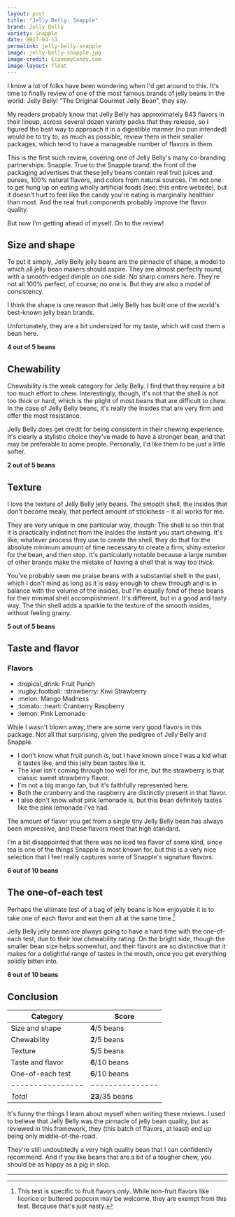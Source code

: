 ```yaml
---
layout: post
title: "Jelly Belly: Snapple"
brand: Jelly Belly
variety: Snapple
date: 2017-04-13
permalink: jelly-belly-snapple
image: jelly-belly-snapple.jpg
image-credit: EconomyCandy.com
image-layout: float
---
```


I know a lot of folks have been wondering when I'd get around to this.
It's time to finally review of one of the most famous brands of jelly beans
in the world: Jelly Belly! "The Original Gourmet Jelly Bean", they say.

My readers probably know that Jelly Belly has approximately 843 flavors
in their lineup, across several dozen variety packs that they release,
so I figured the best way to approach it in a digestible manner
(no pun intended) would be to try to, as much as possible,
review them in their smaller packages,
which tend to have a manageable number of flavors in them.

This is the first such review, covering one of Jelly Belly's many
co-branding partnerships: Snapple.
True to the Snapple brand, the front of the packaging advertises that
these jelly beans contain real fruit juices and purees,
100% natural flavors, and colors from natural sources.
I'm not one to get hung up on eating wholly artificial foods
(see: this entire website), but it doesn't hurt to feel like
the candy you're eating is marginally healthier than most.
And the real fruit components probably improve the flavor quality.

But now I'm getting ahead of myself. On to the review!


## Size and shape

To put it simply, Jelly Belly jelly beans are the pinnacle of shape,
a model to which all jelly bean makers should aspire.
They are almost perfectly round, with a smooth-edged dimple on one side.
No sharp corners here. They're not all 100% perfect, of course; no one is.
But they are also a model of consistency.

I think the shape is one reason that Jelly Belly has built
one of the world's best-known jelly bean brands.

Unfortunately, they are a bit undersized for my taste,
which will cost them a bean here.

**4 out of 5 beans**


## Chewability

Chewability is the weak category for Jelly Belly.
I find that they require a bit too much effort to chew.
Interestingly, though, it's not that the shell is not too thick or hard,
which is the plight of most beans that are difficult to chew.
In the case of Jelly Belly beans, it's really the insides
that are very firm and offer the most resistance.

Jelly Belly does get credit for being consistent in their chewing experience.
It's clearly a stylistic choice they've made to have a stronger bean,
and that may be preferable to some people.
Personally, I'd like them to be just a little softer.

**2 out of 5 beans**


## Texture

I love the texture of Jelly Belly jelly beans.
The smooth shell, the insides that don't become mealy,
that perfect amount of stickiness – it all works for me.

They are very unique in one particular way, though:
The shell is so thin that it is practically indistinct from the insides
the instant you start chewing.
It's like, whatever process they use to create the shell,
they do that for the absolute minimum amount of time necessary to create
a firm, shiny exterior for the bean, and then stop.
It's particularly notable because a large number of other brands
make the mistake of having a shell that is way too _thick_.

You've probably seen me praise beans with a substantial shell in the past,
which I don't mind as long as it is easy enough to chew through
and is in balance with the volume of the insides,
but I'm equally fond of these beans for their minimal shell accomplishment.
It's different, but in a good and tasty way.
The thin shell adds a sparkle to the texture of the smooth insides,
without feeling grainy.

**5 out of 5 beans**


## Taste and flavor

<div class="inset">
    <h3>Flavors</h3>
    <ul class="emoji-list">
        <li>:tropical_drink: Fruit Punch</li>
        <li>:rugby_football: :strawberry: Kiwi Strawberry</li>
        <li>:melon: Mango Madness</li>
        <li>:tomato: :heart: Cranberry Raspberry</li>
        <li>:lemon: Pink Lemonade</li>
    </ul>
</div>

While I wasn't blown away, there are some very good flavors in this package.
Not all that surprising, given the pedigree of Jelly Belly and Snapple.

- I don't know what fruit punch _is_, but I have known since I was a kid
  what it tastes like, and this jelly bean tastes like it.
- The kiwi isn't coming through too well for me, but the strawberry
  is that classic sweet strawberry flavor.
- I'm not a big mango fan, but it's faithfully represented here.
- Both the cranberry and the raspberry are distinctly present in that flavor.
- I also don't know what pink lemonade is, but this bean definitely
  tastes like the pink lemonade I've had.

The amount of flavor you get from a single tiny Jelly Belly bean
has always been impressive, and these flavors meet that high standard.

I'm a bit disappointed that there was no iced tea flavor of some kind,
since tea is one of the things Snapple is most known for,
but this is a very nice selection that I feel really captures
some of Snapple's signature flavors.

**6 out of 10 beans**


## The one-of-each test

Perhaps the ultimate test of a bag of jelly beans is how enjoyable it is
to take one of each flavor and eat them all at the same time.[^1]

Jelly Belly jelly beans are always going to have a hard time with the
one-of-each test, due to their low chewability rating.
On the bright side, though the smaller bean size helps somewhat,
and their flavors are so distinctive that it makes for a delightful
range of tastes in the mouth, once you get everything solidly bitten into.

**6 out of 10 beans**


## Conclusion

Category         | Score
---------------- | ---------------
Size and shape   | **4**/5 beans
Chewability      | **2**/5 beans
Texture          | **5**/5 beans
Taste and flavor | **6**/10 beans
One-of-each test | **6**/10 beans
---------------- | ---------------
_Total_          | **23**/35 beans

It's funny the things I learn about myself when writing these reviews.
I used to believe that Jelly Belly was the pinnacle of jelly bean quality,
but as reviewed in this framework, they (this batch of flavors, at least)
end up being only middle-of-the-road.

They're still undoubtedly a very high quality bean that
I can confidently recommend. And if you like beans that are
a bit of a tougher chew, you should be as happy as a pig in slop.


---

[^1]: This test is specific to fruit flavors _only_. While non-fruit flavors like licorice or buttered popcorn may be welcome, they are exempt from this test. Because that's just nasty.
